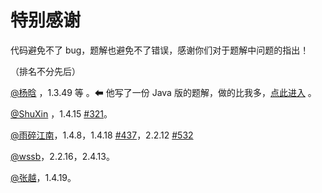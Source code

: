# 特别感谢

代码避免不了 bug，题解也避免不了错误，感谢你们对于题解中问题的指出！

（排名不分先后）

[@杨晗](https://github.com/YangXiaoHei) ，1.3.49 等 。⬅ 他写了一份 Java 版的题解，做的比我多，[点此进入](https://github.com/YangXiaoHei/Algorithms) 。

[@ShuXin](https://github.com/aowoWolf) ，1.4.15 [#321](https://github.com/ikesnowy/Algorithms-4th-Edition-in-Csharp/issues/321)。

[@雨碎江南](https://github.com/consoles)，1.4.8，1.4.18 [#437](https://github.com/ikesnowy/Algorithms-4th-Edition-in-Csharp/issues/437)，2.2.12 [#532](https://github.com/ikesnowy/Algorithms-4th-Edition-in-Csharp/issues/532)

[@wssb](https://www.zhihu.com/people/wssb/activities)，2.2.16，2.4.13。

[@张越](https://www.zhihu.com/people/zyecho/activities)，1.4.19。